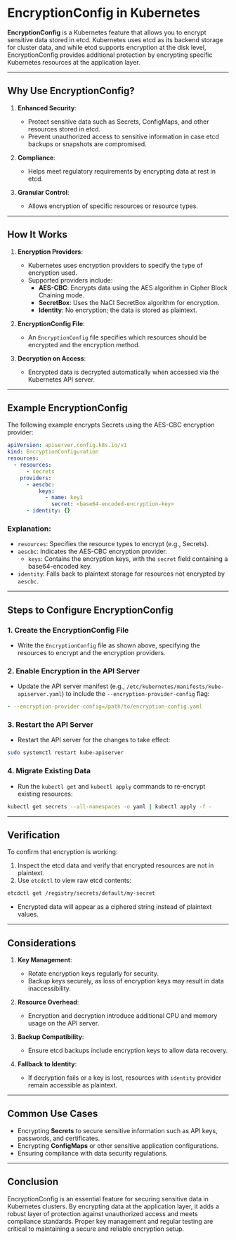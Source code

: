 # EncryptionConfig in Kubernetes

**EncryptionConfig** is a Kubernetes feature that allows you to encrypt sensitive data stored in etcd. Kubernetes uses etcd as its backend storage for cluster data, and while etcd supports encryption at the disk level, EncryptionConfig provides additional protection by encrypting specific Kubernetes resources at the application layer.

---

## Why Use EncryptionConfig?

1. **Enhanced Security**:

   - Protect sensitive data such as Secrets, ConfigMaps, and other resources stored in etcd.
   - Prevent unauthorized access to sensitive information in case etcd backups or snapshots are compromised.

2. **Compliance**:

   - Helps meet regulatory requirements by encrypting data at rest in etcd.

3. **Granular Control**:
   - Allows encryption of specific resources or resource types.

---

## How It Works

1. **Encryption Providers**:

   - Kubernetes uses encryption providers to specify the type of encryption used.
   - Supported providers include:
     - **AES-CBC**: Encrypts data using the AES algorithm in Cipher Block Chaining mode.
     - **SecretBox**: Uses the NaCl SecretBox algorithm for encryption.
     - **Identity**: No encryption; the data is stored as plaintext.

2. **EncryptionConfig File**:

   - An `EncryptionConfig` file specifies which resources should be encrypted and the encryption method.

3. **Decryption on Access**:
   - Encrypted data is decrypted automatically when accessed via the Kubernetes API server.

---

## Example EncryptionConfig

The following example encrypts Secrets using the AES-CBC encryption provider:

```yaml
apiVersion: apiserver.config.k8s.io/v1
kind: EncryptionConfiguration
resources:
  - resources:
      - secrets
    providers:
      - aescbc:
          keys:
            - name: key1
              secret: <base64-encoded-encryption-key>
      - identity: {}
```

### Explanation:

- `resources`: Specifies the resource types to encrypt (e.g., Secrets).
- `aescbc`: Indicates the AES-CBC encryption provider.
  - `keys`: Contains the encryption keys, with the `secret` field containing a base64-encoded key.
- `identity`: Falls back to plaintext storage for resources not encrypted by `aescbc`.

---

## Steps to Configure EncryptionConfig

### 1. Create the EncryptionConfig File

- Write the `EncryptionConfig` file as shown above, specifying the resources to encrypt and the encryption providers.

### 2. Enable Encryption in the API Server

- Update the API server manifest (e.g., `/etc/kubernetes/manifests/kube-apiserver.yaml`) to include the `--encryption-provider-config` flag:

```yaml
- --encryption-provider-config=/path/to/encryption-config.yaml
```

### 3. Restart the API Server

- Restart the API server for the changes to take effect:

```bash
sudo systemctl restart kube-apiserver
```

### 4. Migrate Existing Data

- Run the `kubectl get` and `kubectl apply` commands to re-encrypt existing resources:

```bash
kubectl get secrets --all-namespaces -o yaml | kubectl apply -f -
```

---

## Verification

To confirm that encryption is working:

1. Inspect the etcd data and verify that encrypted resources are not in plaintext.
2. Use `etcdctl` to view raw etcd contents:

```bash
etcdctl get /registry/secrets/default/my-secret
```

- Encrypted data will appear as a ciphered string instead of plaintext values.

---

## Considerations

1. **Key Management**:

   - Rotate encryption keys regularly for security.
   - Backup keys securely, as loss of encryption keys may result in data inaccessibility.

2. **Resource Overhead**:

   - Encryption and decryption introduce additional CPU and memory usage on the API server.

3. **Backup Compatibility**:

   - Ensure etcd backups include encryption keys to allow data recovery.

4. **Fallback to Identity**:
   - If decryption fails or a key is lost, resources with `identity` provider remain accessible as plaintext.

---

## Common Use Cases

- Encrypting **Secrets** to secure sensitive information such as API keys, passwords, and certificates.
- Encrypting **ConfigMaps** or other sensitive application configurations.
- Ensuring compliance with data security regulations.

---

## Conclusion

EncryptionConfig is an essential feature for securing sensitive data in Kubernetes clusters. By encrypting data at the application layer, it adds a robust layer of protection against unauthorized access and meets compliance standards. Proper key management and regular testing are critical to maintaining a secure and reliable encryption setup.
